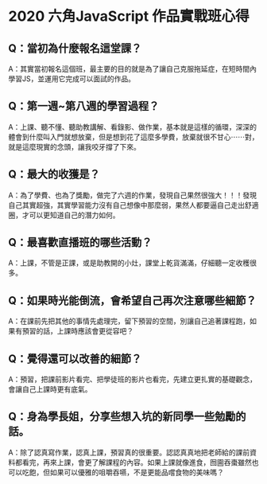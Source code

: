 # 2020 六角JavaScript 作品實戰班心得

## Q：當初為什麼報名這堂課？

A：其實當初報名這個班，最主要的目的就是為了讓自己克服拖延症，在短時間內學習JS，並運用它完成可以面試的作品。

## Q：第一週~第八週的學習過程？

A：上課、聽不懂、聽助教講解、看錄影、做作業，基本就是這樣的循環，深深的體會到什麼叫入門就想放棄，但是想到花了這麼多學費，放棄就很不甘心⋯⋯對，就是這麼現實的念頭，讓我咬牙撐了下來。

## Q：最大的收獲是？

A：為了學費、也為了獎勵，做完了六週的作業，發現自己果然很強大！！！發現自己其實超強，其實學習能力沒有自己想像中那麼弱，果然人都要逼自己走出舒適圈，才可以更知道自己的潛力如何。

## Q：最喜歡直播班的哪些活動？

A：上課，不管是正課，或是助教開的小灶，課堂上乾貨滿滿，仔細聽一定收穫很多。

## Q：如果時光能倒流，會希望自己再次注意哪些細節？

A：在課前先把其他的事情先處理完，留下預習的空間，別讓自己追著課程跑，如果有預習的話，上課時應該會更從容吧？

## Q：覺得還可以改善的細節？

A：預習，把課前影片看完、把學徒班的影片也看完，先建立更扎實的基礎觀念，會讓自己上課時更有底氣。

## Q：身為學長姐，分享些想入坑的新同學一些勉勵的話。

A：除了認真寫作業，認真上課，預習真的很重要。認認真真地把老師給的課前資料都看完，再來上課，會更了解課程的內容。如果上課就像進食，囫圇吞棗雖然也可以吃飽，但如果可以優雅的咀嚼吞嚥，不是更能品嚐食物的美味嗎？